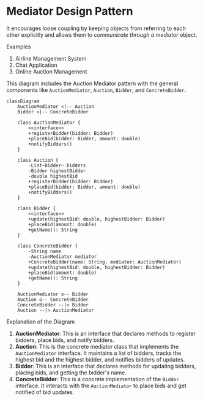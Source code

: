# Mediator Design Pattern
 
It encourages loose coupling by keeping objects from referring to each other explicitly and allows them to *communicate through a mediator* object.

Examples

1. Airline Management System
2. Chat Application
3. Online Auction Management

This diagram includes the Auction Mediator pattern with the general components like `AuctionMediator`, `Auction`, `Bidder`, and `ConcreteBidder`.

```mermaid
classDiagram
    AuctionMediator <|-- Auction
    Bidder <|-- ConcreteBidder

    class AuctionMediator {
        <<interface>>
        +registerBidder(bidder: Bidder)
        +placeBid(bidder: Bidder, amount: double)
        +notifyBidders()
    }

    class Auction {
        -List~Bidder~ bidders
        -Bidder highestBidder
        -double highestBid
        +registerBidder(bidder: Bidder)
        +placeBid(bidder: Bidder, amount: double)
        +notifyBidders()
    }

    class Bidder {
        <<interface>>
        +update(highestBid: double, highestBidder: Bidder)
        +placeBid(amount: double)
        +getName(): String
    }

    class ConcreteBidder {
        -String name
        -AuctionMediator mediator
        +ConcreteBidder(name: String, mediator: AuctionMediator)
        +update(highestBid: double, highestBidder: Bidder)
        +placeBid(amount: double)
        +getName(): String
    }

    AuctionMediator o-- Bidder
    Auction o-- ConcreteBidder
    ConcreteBidder --|> Bidder
    Auction --|> AuctionMediator

```

Explanation of the Diagram

1. **AuctionMediator**: This is an interface that declares methods to register bidders, place bids, and notify bidders.
2. **Auction**: This is the concrete mediator class that implements the `AuctionMediator` interface. It maintains a list of bidders, tracks the highest bid and the highest bidder, and notifies bidders of updates.
3. **Bidder**: This is an interface that declares methods for updating bidders, placing bids, and getting the bidder's name.
4. **ConcreteBidder**: This is a concrete implementation of the `Bidder` interface. It interacts with the `AuctionMediator` to place bids and get notified of bid updates.